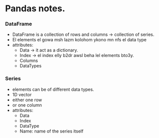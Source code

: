 # Pandas notes.
### DataFrame
* DataFrame is a collection of rows and columns -> collection of series.
* El elements el gowa msh lazm kolohom ykono mn nfs el data type
* attributes: 
  * Data -> it act as a dictionary. 
  * Index -> el index elly b2dr awsl beha lel elements bto3y. 
  * Columns
  * DataTypes

### Series
* elements can be of different data types. 
* 1D vector
* either one row
* or one column
* attributes: 
  * Data
  * Index
  * DataType
  * Name: name of the series itself